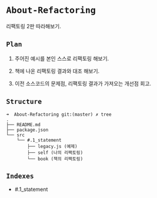 # `About-Refactoring`

리팩토링 2판 따라해보기.

## `Plan`

1. 주어진 예시를 본인 스스로 리팩토링 해보기.
   
2. 책에 나온 리팩토링 결과와 대조 해보기.
   
3. 이전 소스코드의 문제점, 리팩토링 결과가 가져오는 개선점 회고.

## `Structure`

```
➜  About-Refactoring git:(master) ✗ tree         
.
├── README.md
├── package.json
└── src
    └── #.1_statement
        ├── legacy.js (예제)
        ├── self (나의 리팩토링)
        └── book (책의 리팩토링)
```

## `Indexes`

- #.1_statement